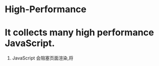 # High-Performance
It collects many high performance JavaScript.
=
1. JavaScript 会阻塞页面渲染,将<script>标签放在boby底部
2. ***减少<script>的数量***,通过合并script标签,使用打包工具或者专门的合并处理器来合并。
3. ***defer***, 在script标签中添加这个属性,如果浏览器支持,就可以延迟加载script标签,延迟加载就是在页面加载完之后,在加载JavaScript?
4. 动态加载JavaScript标签script:
	```
	var script = document.createElement("script");
	script.type = "text/javascript";
	script.src = "xxx.js";
	document.getElementsByTagName("head")[0].appendChild(script);
	```
这种动态加载的一般放在head标签中
这种动态加载的脚本加载完之后会自执行,如果该脚本中使用了其他加载未完成的脚本,就会报错
在Chrome,Safari,Firefox等浏览器中:
	```
	script.onload = function() {
		// TO DO
	}
	```
IE中使用***readyState***:
	```
	function loadScript (url, callback) {
	  var script = document.createElement("script");
	  script.type = "text/javascript";
	  if (script.readyState) {//IE
      	script.onreadystatechange = function(){
        	if (script.readyState == "loaded" || script.readyState == "comlete"){//一定是这两种状态结束
          		script.onreadystatechange = null;
          		callback();
        	}
      	}
      } else {
      	script.onload = function() {
        	callback();
      	};
      }
    	script.src = url;
    	document.getElementsByTagName("head")[0].appendChild(script);
	}
	```
5.Firefox 和 Opera能保证脚本按顺序执行，但其他浏览器有些是按照从服务器返回的顺序下载和执行。
  loadScript("file1.js",function()) {
    loadScript("file2.js",function()) {
      //ToDo
    }
  }
  这样就会先file1.js 再file2.js,但是最好的都是将两个file按顺序合并在一起。
6. 使用***XMLHttpRequest***脚本注入
  ```
  var xhr = new XMLHttpRequest();
  var.open("get","file1.js",true);
  xhr.onreadystatechange = function() {
    if (xhr.readyStatus ==4 ) {
      if (xhr.status >= 200 && xhr.status < 300 || xhr.status == 304) {
        var script = document.createElement("script");
        script.type = "text/javascript";
        script.text = xhr.responseText;
        document.body.appendChild(script);
      }
    }
  };
  xhr.send(null);
  ```
  优点：所有浏览器都可以支持这种方法，且不会加载完自执行。
  缺点：不可以跨域
7.如果某个跨作用域的值在函数中被引用一次以上，那么就把它存储到局部变量里。因为标识符深度越大，读写越慢。
8.with 和 try...catch 会产生一个新变量，并置于作用域链顶端，访问这个新变量的所有属性速度会很快，但于此同时，访问其他的作用域变量的速度都会变慢。
9.搜索原型链越深，速度越慢。
10. 对象成员嵌套越深，读取速度就会越慢。执行location.href比执行window.location.href要快。所以缓存成员变量可以提升执行速度。
                                               
                                              
  
  
  
  
  
  
  
  
  
  
  
  
  
  
  
  
  
  
  
  
  
  
  
  
  
  
  
  
  
  
  
  
  
  
  
  
  
  
  
  
  
  
  
  
  
  
  
  
  
  
  
  
  
  
  
  
  
  
  
  
  
  
  
  
  
  
  
  
  
  
  
  
  
  
  
  
  
  
  
  
  
  
  
  
  
  
  
  
  
  
  
  
